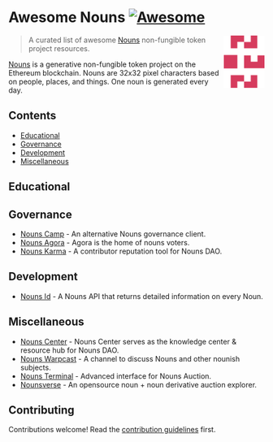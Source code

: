 # Awesome Nouns [![Awesome](https://awesome.re/badge.svg)](https://awesome.re)

<!--lint ignore double-link-->
[<img src="assets/nouns-logo.svg" align="right" width="80" alt="Nouns DAO">](https://nouns.wtf)

<!--lint ignore double-link-->
> A curated list of awesome [Nouns](https://nouns.wtf) non-fungible token project resources. 

<!--lint ignore double-link-->
[Nouns](https://nouns.wtf) is a generative non-fungible token project on the Ethereum blockchain.
Nouns are 32x32 pixel characters based on people, places, and things. One noun is generated every day.

## Contents

- [Educational](#educational)
- [Governance](#governance)
- [Development](#development)
- [Miscellaneous](#miscellaneous)

## Educational


## Governance
- [Nouns Camp](https://nouns.camp) - An alternative Nouns governance client.
- [Nouns Agora](https://www.nounsagora.com) - Agora is the home of nouns voters.
- [Nouns Karma](https://www.nounskarma.xyz) - A contributor reputation tool for Nouns DAO.

## Development
- [Nouns Id](https://nouns.id) - A Nouns API that returns detailed information on every Noun.


## Miscellaneous
- [Nouns Center](https://nouns.center/) - Nouns Center serves as the knowledge center & resource hub for Nouns DAO.
- [Nouns Warpcast](https://warpcast.com/~/channel/nouns) - A channel to discuss Nouns and other nounish subjects.
- [Nouns Terminal](https://nouns.sh) - Advanced interface for Nouns Auction.
- [Nounsverse](https://nounsverse.wtf) - An opensource noun + noun derivative auction explorer.

## Contributing

Contributions welcome! Read the [contribution guidelines](CONTRIBUTING.md) first.
